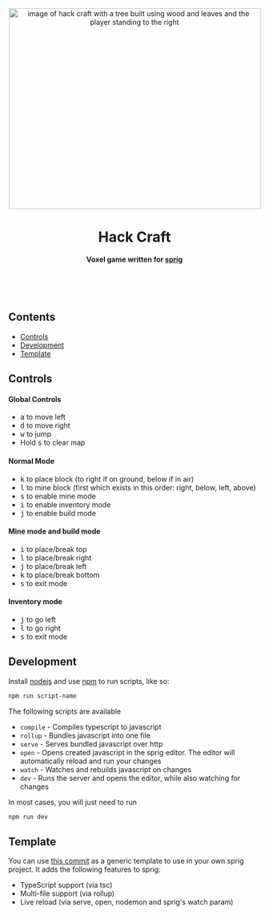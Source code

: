 <div align="center">
    <img src="assets/thumbnail.png" width="503" height="400" alt="image of hack craft with a tree built using wood and leaves and the player standing to the right">
    <h1>Hack Craft</h1>
    <p>
        <b>Voxel game written for <a href="https://sprig.hackclub.com/">sprig</a></b>
    </p>
    <br>
    <br>
    <br>
</div>

## Contents

-   [Controls](#controls)
-   [Development](#development)
-   [Template](#template)

## Controls

#### Global Controls

-   <kbd>a</kbd> to move left
-   <kbd>d</kbd> to move right
-   <kbd>w</kbd> to jump
-   Hold <kbd>s</kbd> to clear map

#### Normal Mode

-   <kbd>k</kbd> to place block (to right if on ground, below if in air)
-   <kbd>l</kbd> to mine block (first which exists in this order: right, below, left, above)
-   <kbd>s</kbd> to enable mine mode
-   <kbd>i</kbd> to enable inventory mode
-   <kbd>j</kbd> to enable build mode

#### Mine mode and build mode

-   <kbd>i</kbd> to place/break top
-   <kbd>l</kbd> to place/break right
-   <kbd>j</kbd> to place/break left
-   <kbd>k</kbd> to place/break bottom
-   <kbd>s</kbd> to exit mode

#### Inventory mode

-   <kbd>j</kbd> to go left
-   <kbd>l</kbd> to go right
-   <kbd>s</kbd> to exit mode

## Development

Install [nodejs](https://nodejs.org/) and use [npm](https://www.npmjs.com/) to run scripts, like so:

```sh
npm run script-name
```

The following scripts are available

-   `compile` - Compiles typescript to javascript
-   `rollup` - Bundles javascript into one file
-   `serve` - Serves bundled javascript over http
-   `open` - Opens created javascript in the sprig editor. The editor will
    automatically reload and run your changes
-   `watch` - Watches and rebuilds javascript on changes
-   `dev` - Runs the server and opens the editor, while also watching for changes

In most cases, you will just need to run

```sh
npm run dev
```

## Template

You can use [this
commit](https://github.com/khrj/hackcraft/tree/56243aaf0ed56be4ed689480a7603300c5419d0d)
as a generic template to use in your own sprig project. It adds the following
features to sprig:

-   TypeScript support (via tsc)
-   Multi-file support (via rollup)
-   Live reload (via serve, open, nodemon and sprig's watch param)
